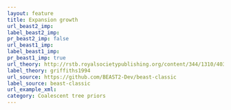```yaml
---
layout: feature
title: Expansion growth
url_beast2_imp: 
label_beast2_imp: 
pr_beast2_imp: false
url_beast1_imp: 
label_beast1_imp: 
pr_beast1_imp: true
url_theory: http://rstb.royalsocietypublishing.org/content/344/1310/403.short
label_theory: griffiths1994
url_source: https://github.com/BEAST2-Dev/beast-classic
label_source: beast-classic
url_example_xml: 
category: Coalescent tree priors
---
```

